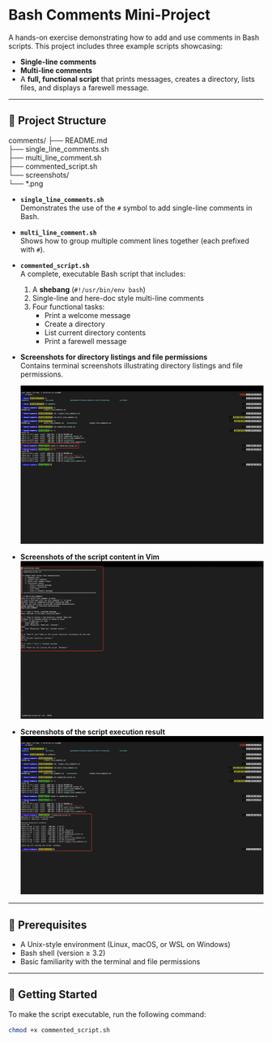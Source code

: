 # Bash Comments Mini-Project

A hands-on exercise demonstrating how to add and use comments in Bash scripts. This project includes three example scripts showcasing:

- **Single-line comments**
- **Multi-line comments**
- A **full, functional script** that prints messages, creates a directory, lists files, and displays a farewell message.

---

## 📁 Project Structure

comments/
├── README.md  
├── single_line_comments.sh  
├── multi_line_comment.sh  
├── commented_script.sh  
└── screenshots/  
 └── \*.png

- **`single_line_comments.sh`**  
  Demonstrates the use of the `#` symbol to add single-line comments in Bash.

- **`multi_line_comment.sh`**  
  Shows how to group multiple comment lines together (each prefixed with `#`).

- **`commented_script.sh`**  
  A complete, executable Bash script that includes:

  1. A **shebang** (`#!/usr/bin/env bash`)
  2. Single-line and here-doc style multi-line comments
  3. Four functional tasks:
     - Print a welcome message
     - Create a directory
     - List current directory contents
     - Print a farewell message

- **Screenshots for directory listings and file permissions**  
  Contains terminal screenshots illustrating directory listings and file permissions.

  ![Screenshot for directory listing and permissions](/comments/screenshots/permission.png)

- **Screenshots of the script content in Vim**  
  ![Screenshot of script content in Vim](/comments/screenshots/bash_scripts.png)

- **Screenshots of the script execution result**  
  ![Screenshot of script execution result](/comments/screenshots/commented_script.png)

---

## 🔧 Prerequisites

- A Unix-style environment (Linux, macOS, or WSL on Windows)
- Bash shell (version ≥ 3.2)
- Basic familiarity with the terminal and file permissions

---

## 🚀 Getting Started

To make the script executable, run the following command:

```bash
chmod +x commented_script.sh
```
